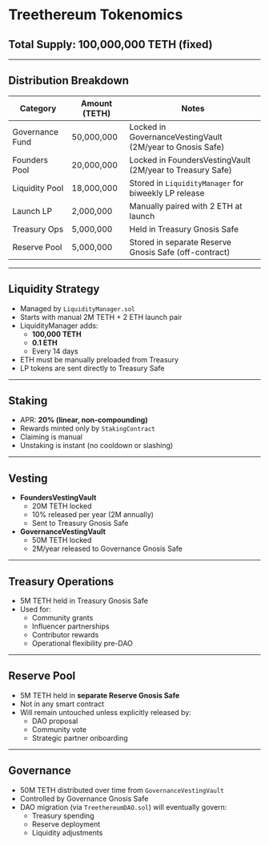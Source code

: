 # Treethereum Tokenomics

## Total Supply: 100,000,000 TETH (fixed)

---

## Distribution Breakdown

| Category         | Amount (TETH) | Notes                                                       |
|------------------|----------------|--------------------------------------------------------------|
| Governance Fund  | 50,000,000     | Locked in GovernanceVestingVault (2M/year to Gnosis Safe)   |
| Founders Pool    | 20,000,000     | Locked in FoundersVestingVault (2M/year to Treasury Safe)   |
| Liquidity Pool   | 18,000,000     | Stored in `LiquidityManager` for biweekly LP release        |
| Launch LP        | 2,000,000      | Manually paired with 2 ETH at launch                        |
| Treasury Ops     | 5,000,000      | Held in Treasury Gnosis Safe                                |
| Reserve Pool     | 5,000,000      | Stored in separate Reserve Gnosis Safe (off-contract)       |

---

## Liquidity Strategy

- Managed by `LiquidityManager.sol`
- Starts with manual 2M TETH + 2 ETH launch pair
- LiquidityManager adds:
  - **100,000 TETH**
  - **0.1 ETH**
  - Every 14 days
- ETH must be manually preloaded from Treasury
- LP tokens are sent directly to Treasury Safe

---

## Staking

- APR: **20% (linear, non-compounding)**
- Rewards minted only by `StakingContract`
- Claiming is manual
- Unstaking is instant (no cooldown or slashing)

---

## Vesting

- **FoundersVestingVault**
  - 20M TETH locked
  - 10% released per year (2M annually)
  - Sent to Treasury Gnosis Safe
- **GovernanceVestingVault**
  - 50M TETH locked
  - 2M/year released to Governance Gnosis Safe

---

## Treasury Operations

- 5M TETH held in Treasury Gnosis Safe
- Used for:
  - Community grants
  - Influencer partnerships
  - Contributor rewards
  - Operational flexibility pre-DAO

---

## Reserve Pool

- 5M TETH held in **separate Reserve Gnosis Safe**
- Not in any smart contract
- Will remain untouched unless explicitly released by:
  - DAO proposal
  - Community vote
  - Strategic partner onboarding

---

## Governance

- 50M TETH distributed over time from `GovernanceVestingVault`
- Controlled by Governance Gnosis Safe
- DAO migration (via `TreethereumDAO.sol`) will eventually govern:
  - Treasury spending
  - Reserve deployment
  - Liquidity adjustments
